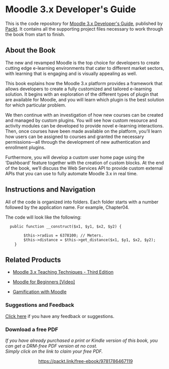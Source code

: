 # Moodle 3.x Developer's Guide
This is the code repository for [Moodle 3.x Developer's Guide](https://www.packtpub.com/web-development/moodle-3x-developers-guide?utm_source=github&utm_medium=repository&utm_campaign=9781786467119), published by [Packt](https://www.packtpub.com/?utm_source=github). It contains all the supporting project files necessary to work through the book from start to finish.

## About the Book
The new and revamped Moodle is the top choice for developers to create cutting edge e-learning environments that cater to different market sectors, with learning that is engaging and is visually appealing as well.

This book explains how the Moodle 3.x platform provides a framework that allows developers to create a fully customized and tailored e-learning solution. It begins with an exploration of the different types of plugin that are available for Moodle, and you will learn which plugin is the best solution for which particular problem.

We then continue with an investigation of how new courses can be created and managed by custom plugins. You will see how custom resource and activity modules can be developed to provide novel e-learning interactions. Then, once courses have been made available on the platform, you’ll learn how users can be assigned to courses and granted the necessary permissions—all through the development of new authentication and enrollment plugins.

Furthermore, you will develop a custom user home page using the ‘Dashboard’ feature together with the creation of custom blocks. At the end of the book, we’ll discuss the Web Services API to provide custom external APIs that you can use to fully automate Moodle 3.x in real time.

## Instructions and Navigation
All of the code is organized into folders. Each folder starts with a number followed by the application name. For example, Chapter04.



The code will look like the following:
```
  public function __construct($x1, $y1, $x2, $y2) { 
 
        $this->radius = 6378100; // Meters. 
        $this->distance = $this->get_distance($x1, $y1, $x2, $y2); 
    } 
```



## Related Products
* [Moodle 3.x Teaching Techniques - Third Edition](https://www.packtpub.com/web-development/moodle-3x-teaching-techniques-third-edition?utm_source=github&utm_medium=repository&utm_campaign=9781786462299)

* [Moodle for Beginners [Video]](https://www.packtpub.com/application-development/moodle-beginners-video?utm_source=github&utm_medium=repository&utm_campaign=9781787286788)

* [Gamification with Moodle](https://www.packtpub.com/web-development/gamification-moodle?utm_source=github&utm_medium=repository&utm_campaign=9781782173076)

### Suggestions and Feedback
[Click here](https://docs.google.com/forms/d/e/1FAIpQLSe5qwunkGf6PUvzPirPDtuy1Du5Rlzew23UBp2S-P3wB-GcwQ/viewform) if you have any feedback or suggestions.
### Download a free PDF

 <i>If you have already purchased a print or Kindle version of this book, you can get a DRM-free PDF version at no cost.<br>Simply click on the link to claim your free PDF.</i>
<p align="center"> <a href="https://packt.link/free-ebook/9781786467119">https://packt.link/free-ebook/9781786467119 </a> </p>